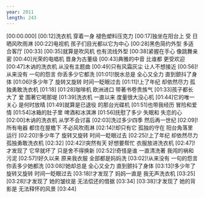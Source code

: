 ```yaml
---
year: 2011
length: 243
---
```

[00:00.000]
[00:12]洗衣机 穿着一身 褪色塑料压克力
[00:17]独坐在阳台上 受 日晒风吹雨淋
[00:22]电视机 孩子们目光都以它为中心
[00:28]黑色简约外型 多适合客厅
[00:33]
[00:35]就算是吹风机 也有流线外型
[00:38]紧握在手心 像跳舞亲密
[00:40]光荣的电唱机 晋身为古董级
[00:43]典雅的中音 比谁都 更受欢迎
[00:47]木讷的洗衣机 从没有主题曲
[00:49]只有风霜灰尘 让人不想接近
[00:56]!从来没有 一句的怨言 你丢多少它都洗
[01:01]!脱水总是 全心又全力 直到颤抖了身体
[01:06]!多少年了 旋转又旋转 时间一眨眼过去
[01:11]!上了年纪 却依然尽力 孤独勇敢洗衣机
[01:18]
[01:28]咖啡机 欧洲进口 带著书卷贵族气
[01:33]孩子都长大了 爱 围著它喝那堤
[01:39]洗衣机 一直以来 度量很大没心机
[01:44]它的唯一关心 是何时放晴
[01:49]就算是已退役 的那台光碟机
[01:51]也带我经历 冒险和爱情
[01:54]冰箱的肚子里 啤酒和冰淇淋
[01:56]抚慰了多少 失眠和 失恋的心
[02:00]木讷的洗衣机 从学不会讨喜
[02:03]洗过多少四季 然后再一世纪
[02:09]!所有电器 都住在屋檐下 不必风吹雨淋
[02:14]!却只有它 孤独的守在 阳台角落里运行
[02:20]!多少年了 旋转又旋转 时间一眨眼过去
[02:25]!上了年纪 却依然尽力 孤独勇敢洗衣机
[02:32]
[02:42]!突然有天 好想要帮忙 衣服放进洗衣机
[02:47]!才发现了 它早就坏了 只是舍不得换新
[02:52]!奇怪是谁 一直清洗著 我闯的祸和污泥
[02:57]!好久以来 原来我衣服 全部都是妈妈洗
[03:02]!从来没有 一句的怨言 你丢多少她都洗
[03:08]!她却总是 全心又全力 直到颤抖了身体
[03:13]!多少年了 旋转又旋转 时间一眨眼过去
[03:18]!才发现了 妈妈一直是 我无声洗衣机
[03:25]
[03:28]!才发现了 她的皱纹是 无法偿还的借据
[03:34]
[03:38]!才发现了 她的背影是 无法释怀的风景
[03:44]